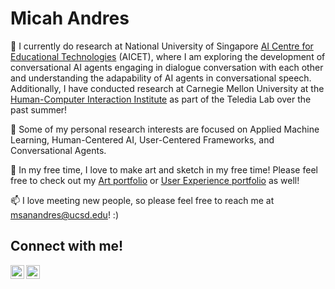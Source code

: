 <h1>Micah Andres </h1>
 
🔭 I currently do research at National University of Singapore <a href="https://aicet.comp.nus.edu.sg/">AI Centre for Educational Technologies</a> (AICET), where I am exploring the development of conversational AI agents engaging in dialogue conversation with each other and understanding the adapability of AI agents in conversational speech. Additionally, I have conducted research at Carnegie Mellon University at the <a href="https://hcii.cmu.edu/">Human-Computer Interaction Institute</a> as part of the Teledia Lab over the past summer! 

📗 Some of my personal research interests are focused on Applied Machine Learning, Human-Centered AI, User-Centered Frameworks, and Conversational Agents.

🎨 In my free time, I love to make art and sketch in my free time! Please feel free to check out my <a href="https://sites.google.com/view/micahsa/home">Art portfolio</a> or <a href="https://sites.google.com/view/micahsanandres/home">User Experience portfolio</a> as well! 

📫 I love meeting new people, so please feel free to reach me at msanandres@ucsd.edu! :)

<h2> Connect with me!</h2>

[<img align="left" alt="MicahAndres | LinkedIn" width="22px" src="https://cdn.jsdelivr.net/npm/simple-icons@v3/icons/linkedin.svg" />][linkedin]
[<img align="left" alt="MicahAndres | Instagram" width="22px" src="https://cdn.jsdelivr.net/npm/simple-icons@v3/icons/instagram.svg" />][instagram]

[instagram]: https://www.instagram.com/micah._.andres/
[linkedin]: https://www.linkedin.com/in/micah-andres213/

<!--
